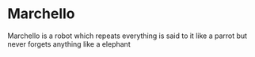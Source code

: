 # Marchello
Marchello is a robot which repeats everything is said to it like a parrot but never forgets anything like a elephant
